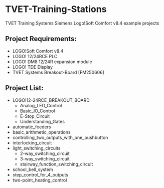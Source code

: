 # TVET-Training-Stations
TVET Training Systems Siemens Logo!Soft Comfort v8.4 example projects

## Project Requirements:
- LOGO!Soft Comfort v8.4
- LOGO! 12/24RCE PLC
- LOGO! DM8 12/24R expansion module
- LOGO! TDE Display
- TVET Systems Breakout-Board [FM250606]

## Project List:
- LOGO!12-24RCE_BREAKOUT_BOARD
  - Analog_LED_Control
  - Basic_IO_Control
  - E-Stop_Circuit
  - Understanding_Gates
- automatic_feeders
- basic_arithmetic_operations
- controlling_two_outputs_with_one_pushbutton
- interlocking_circuit
- light_switching_circuits
  - 2-way_switching_circuit
  - 3-way_switching_circuit
  - stairway_function_switching_circuit
- school_bell_system
- step_control_for_4_outputs
- two-point_heating_control
